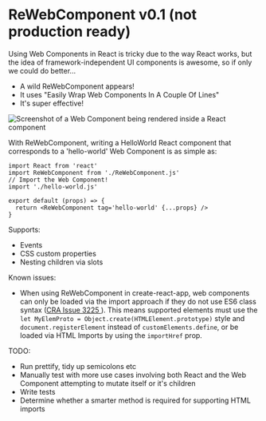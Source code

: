 # ReWebComponent v0.1 (not production ready)

Using Web Components in React is tricky due to the way React works, but the idea of framework-independent UI components is awesome, so if only we could do better...

* A wild ReWebComponent appears!
* It uses "Easily Wrap Web Components In A Couple Of Lines"
* It's super effective!

![Screenshot of a Web Component being rendered inside a React component](https://i.imgur.com/mgEi6B4.png)

With ReWebComponent, writing a HelloWorld React component that corresponds to a 'hello-world' Web Component is as simple as:

```
import React from 'react'
import ReWebComponent from './ReWebComponent.js'
// Import the Web Component!
import './hello-world.js'

export default (props) => {
  return <ReWebComponent tag='hello-world' {...props} />
}
```

Supports:
* Events
* CSS custom properties
* Nesting children via slots

Known issues:
* When using ReWebComponent in create-react-app, web components can only be loaded via the import approach if they do not use ES6 class syntax ([CRA Issue 3225 ](https://github.com/facebookincubator/create-react-app/issues/3225)). This means supported elements must use the `let MyElemProto = Object.create(HTMLElement.prototype)` style and `document.registerElement` instead of `customElements.define`, or be loaded via HTML Imports by using the `importHref` prop.

TODO:
* Run prettify, tidy up semicolons etc
* Manually test with more use cases involving both React and the Web Component attempting to mutate itself or it's children
* Write tests
* Determine whether a smarter method is required for supporting HTML imports
